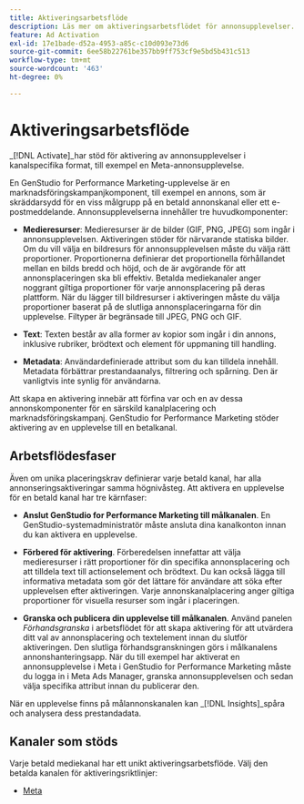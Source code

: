 ```yaml
---
title: Aktiveringsarbetsflöde
description: Läs mer om aktiveringsarbetsflödet för annonsupplevelser.
feature: Ad Activation
exl-id: 17e1bade-d52a-4953-a85c-c10d093e73d6
source-git-commit: 6ee58b22761be357bb9ff753cf9e5bd5b431c513
workflow-type: tm+mt
source-wordcount: '463'
ht-degree: 0%

---
```


# Aktiveringsarbetsflöde

_[!DNL Activate]_har stöd för aktivering av annonsupplevelser i kanalspecifika format, till exempel en Meta-annonsupplevelse.

En GenStudio for Performance Marketing-upplevelse är en marknadsföringskampanjkomponent, till exempel en annons, som är skräddarsydd för en viss målgrupp på en betald annonskanal eller ett e-postmeddelande. Annonsupplevelserna innehåller tre huvudkomponenter:

* **Medieresurser**: Medieresurser är de bilder (GIF, PNG, JPEG) som ingår i annonsupplevelsen. Aktiveringen stöder för närvarande statiska bilder.
Om du vill välja en bildresurs för annonsupplevelsen måste du välja rätt proportioner. Proportionerna definierar det proportionella förhållandet mellan en bilds bredd och höjd, och de är avgörande för att annonsplaceringen ska bli effektiv. Betalda mediekanaler anger noggrant giltiga proportioner för varje annonsplacering på deras plattform. När du lägger till bildresurser i aktiveringen måste du välja proportioner baserat på de slutliga annonsplaceringarna för din upplevelse. Filtyper är begränsade till JPEG, PNG och GIF.

* **Text**: Texten består av alla former av kopior som ingår i din annons, inklusive rubriker, brödtext och element för uppmaning till handling.

* **Metadata**: Användardefinierade attribut som du kan tilldela innehåll. Metadata förbättrar prestandaanalys, filtrering och spårning. Den är vanligtvis inte synlig för användarna.

Att skapa en aktivering innebär att förfina var och en av dessa annonskomponenter för en särskild kanalplacering och marknadsföringskampanj. GenStudio for Performance Marketing stöder aktivering av en upplevelse till en betalkanal.

## Arbetsflödesfaser

Även om unika placeringskrav definierar varje betald kanal, har alla annonseringsaktiveringar samma högnivåsteg. Att aktivera en upplevelse för en betald kanal har tre kärnfaser:

* **Anslut GenStudio for Performance Marketing till målkanalen**. En GenStudio-systemadministratör måste ansluta dina kanalkonton innan du kan aktivera en upplevelse.

* **Förbered för aktivering**. Förberedelsen innefattar att välja medieresurser i rätt proportioner för din specifika annonsplacering och att tilldela text till actionselement och brödtext. Du kan också lägga till informativa metadata som gör det lättare för användare att söka efter upplevelsen efter aktiveringen. Varje annonskanalplacering anger giltiga proportioner för visuella resurser som ingår i placeringen.

* **Granska och publicera din upplevelse till målkanalen**.  Använd panelen _Förhandsgranska_ i arbetsflödet för att skapa aktivering för att utvärdera ditt val av annonsplacering och textelement innan du slutför aktiveringen. Den slutliga förhandsgranskningen görs i målkanalens annonshanteringsapp. När du till exempel har aktiverat en annonsupplevelse i Meta i GenStudio for Performance Marketing måste du logga in i Meta Ads Manager, granska annonsupplevelsen och sedan välja specifika attribut innan du publicerar den.

När en upplevelse finns på målannonskanalen kan _[!DNL Insights]_spåra och analysera dess prestandadata.

## Kanaler som stöds

Varje betald mediekanal har ett unikt aktiveringsarbetsflöde. Välj den betalda kanalen för aktiveringsriktlinjer:

* [Meta](activate-meta-ad.md)
